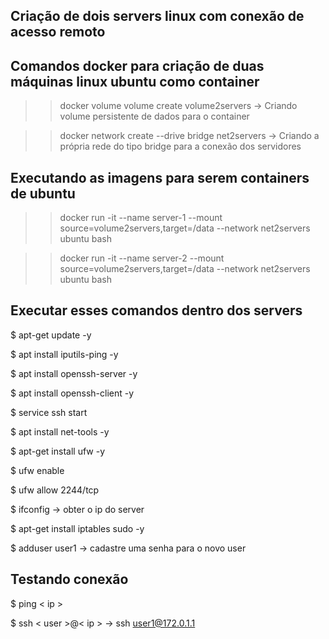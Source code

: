 ## Criação de dois servers linux com conexão de acesso remoto

## Comandos docker para criação de duas máquinas linux ubuntu como container

>> docker volume volume create volume2servers -> Criando volume persistente de dados para o container

>> docker network create --drive bridge net2servers -> Criando a própria rede do tipo bridge para a conexão dos servidores

## Executando as imagens para serem containers de ubuntu

>> docker run -it --name server-1 --mount source=volume2servers,target=/data --network net2servers ubuntu bash

>> docker run -it --name server-2 --mount source=volume2servers,target=/data --network net2servers ubuntu bash

## Executar esses comandos dentro dos servers

$ apt-get update -y

$ apt install iputils-ping -y

$ apt install openssh-server -y

$ apt install openssh-client -y

$ service ssh start

$ apt install net-tools -y

$ apt-get install ufw -y

$ ufw enable

$ ufw allow 2244/tcp

$ ifconfig -> obter o ip do server

$ apt-get install iptables sudo -y

$ adduser user1 -> cadastre uma senha para o novo user

## Testando conexão

$ ping < ip >

$ ssh < user >@< ip > -> ssh user1@172.0.1.1
